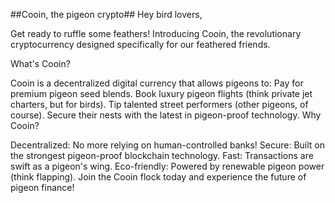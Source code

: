 ##Cooin, the pigeon crypto##
Hey bird lovers,

Get ready to ruffle some feathers! Introducing Cooin, the revolutionary cryptocurrency designed specifically for our feathered friends.

What's Cooin?

Cooin is a decentralized digital currency that allows pigeons to:
Pay for premium pigeon seed blends.
Book luxury pigeon flights (think private jet charters, but for birds).
Tip talented street performers (other pigeons, of course).
Secure their nests with the latest in pigeon-proof technology.
Why Cooin?

Decentralized: No more relying on human-controlled banks!
Secure: Built on the strongest pigeon-proof blockchain technology.
Fast: Transactions are swift as a pigeon's wing.
Eco-friendly: Powered by renewable pigeon power (think flapping).
Join the Cooin flock today and experience the future of pigeon finance!



